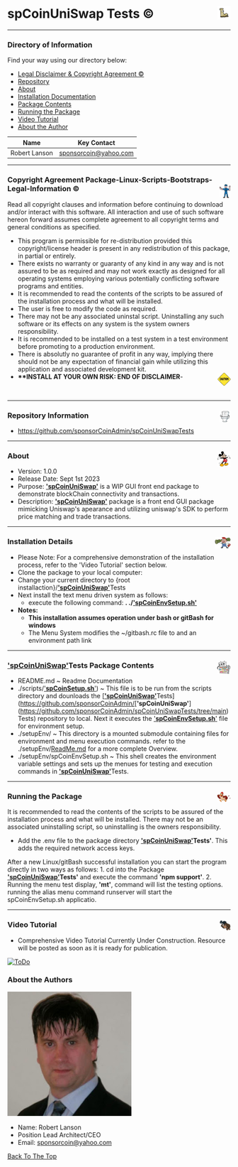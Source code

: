 # spCoinUniSwap Tests ©<img src="https://github.com/sponsorCoinAdmin/spCoinImages/blob/main/boot1.png" width="6%" align= "right">
---
### Directory of Information
Find your way using our directory below:

- [Legal Disclaimer & Copyright Agreement ©](#copyright-agreement)
- [Repository](#repository-information)
- [About](#About)
- [Installation Documentation](#installation-details)
- [Package Contents](#package-contents)
- [Running the Package](#running-the-package)
- [Video Tutorial](#video-tutorial)
- [About the Author](#about-the-authors)
 
 Name  | Key Contact
------------- | -------------
Robert Lanson  | sponsorcoin@yahoo.com

 - - - -
### Copyright Agreement <b>Package-Linux-Scripts-Bootstraps-Legal-Information ©</b> <img src="https://github.com/sponsorCoinAdmin/spCoinImages/blob/main/policeman.png" width="5%" align= "right">

Read all copyright clauses and information before continuing to download and/or interact with this software. All interaction and use of such software hereon forward assumes complete agreement to all copyright terms and general conditions as specified. 

- This program is permissible for re-distribution provided this copyright/license header is present in any redistribution of this package, in partial or entirely.  
- There exists no warranty or guaranty of any kind in any way and is not assured to be as required and may not work exactly as designed for all operating systems employing various potentially conflicting software programs and entities.  
- It is recommended to read the contents of the scripts to be assured of the installation process and what will be installed. 
- The user is free to modify the code as required. 
- There may not be any associated uninstal script. Uninstalling any such software or its effects on any system is the system owners responsibility.
- It is recommended to be installed on a test system in a test environment before promoting to a production environment.
- There is absolutly no guarantee of profit in any way, implying there should not be any expectation of financial gain while utilizing this application and associated development kit.
- <b>**INSTALL AT YOUR OWN RISK: END OF DISCLAIMER</b><img src="https://github.com/sponsorCoinAdmin/spCoinImages/blob/main//caution.png" width="6%" align= "right">-</b>
 <BR>
 
 - - - -
### Repository Information <img src="https://github.com/sponsorCoinAdmin/spCoinImages/blob/main/repository.png" width="5%" align= "right">
- https://github.com/sponsorCoinAdmin/spCoinUniSwapTests

- - - -
### About <img src="https://github.com/sponsorCoinAdmin/spCoinImages/blob/main/aboutMickey.png" width="6%" align= "right">
- Version: 1.0.0
- Release Date: Sept 1st 2023
- Purpose: [<b>'spCoinUniSwap'</b>](https://github.com/sponsorCoinAdmin/spCoinUniSwapTests/tree/main) is a WIP GUI front end package to demonstrate blockChain connectivity and transactions.
- Description: [<b>'spCoinUniSwap'</b>](https://github.com/sponsorCoinAdmin/spCoinUniSwapTests/tree/main) package is a front end GUI package mimicking Uniswap's apearance and utilizing uniswap's SDK to perform price matching and trade transactions. 
 - - - -
### Installation Details<img src="https://github.com/sponsorCoinAdmin/spCoinImages/blob/main/installation.png" width="7%" align= "right">
- Please Note: For a comprehensive demonstration of the installation process, refer to the 'Video Tutorial' section below.
- Clone the package to your local computer:
- Change your current directory to {root installaction}/[<b>'spCoinUniSwap'</b>](https://github.com/sponsorCoinAdmin/spCoinUniSwapTests/tree/main)Tests
- Next install the text menu driven system as follows:
    - execute the following command: <b>. ./['<b>spCoinEnvSetup.sh</b>'](https://github.com/sponsorCoinAdmin/spCoinSetupEnv/blob/main/spCoinEnvSetup.sh)</b>
- <b>Notes:
    - This installation assumes operation under bash or gitBash for windows</b>
    - The Menu System modifies the ~/gitbash.rc file to and an environment path link
 - - - -
### [<b>'spCoinUniSwap'</b>](https://github.com/sponsorCoinAdmin/spCoinUniSwapTests/tree/main)Tests Package Contents<img src="https://github.com/sponsorCoinAdmin/spCoinImages/blob/main/contents.png" width="6%" align= "right">

- README.md ~ Readme Documentation
- ./scripts/['<b>spCoinSetup.sh</b>'](https://github.com/sponsorCoinAdmin/[<b>'spCoinUniSwap'</b>](https://github.com/sponsorCoinAdmin/spCoinUniSwapTests/tree/main)Tests/blob/main/scripts/spCoinSetup.sh))  ~ This file is to be run from the scripts directory and dounloads the [[<b>'spCoinUniSwap'</b>](https://github.com/sponsorCoinAdmin/spCoinUniSwapTests/tree/main)Tests](https://github.com/sponsorCoinAdmin/[<b>'spCoinUniSwap'</b>](https://github.com/sponsorCoinAdmin/spCoinUniSwapTests/tree/main)Tests) repository to local. Next it executes the ['<b>spCoinEnvSetup.sh</b>'](https://github.com/sponsorCoinAdmin/spCoinSetupEnv/blob/main/spCoinEnvSetup.sh) file for environment setup.
- ./setupEnv/ ~ This directory is a mounted submodule containing files for environment and menu execution commands. refer to the ./setupEnv/[ReadMe.md](https://github.com/sponsorCoinAdmin/spCoinSetupEnv/blob/main/README.md) for a more complete Overview.
- ./setupEnv/spCoinEnvSetup.sh ~ This shell creates the environment variable settings and sets up the menues for testing and execution commands in [<b>'spCoinUniSwap'</b>](https://github.com/sponsorCoinAdmin/spCoinUniSwapTests/tree/main)Tests.
 - - - -
### Running the Package<img src="https://github.com/sponsorCoinAdmin/spCoinImages/blob/main/running2.png" width="6%" align= "right">
It is recommended to read the contents of the scripts to be assured of the installation process and what will be installed.  There may not be an associated uninstalling script, so uninstalling is the owners responsibility.
  - Add the .env file to the package directory <b>[<b>'spCoinUniSwap'</b>](https://github.com/sponsorCoinAdmin/spCoinUniSwapTests/tree/main)Tests'</b>. This adds the required network access keys.

After a new Linux/gitBash successful installation you can start the program directly in two ways as follows:
    1. cd into the Package <b>[<b>'spCoinUniSwap'</b>](https://github.com/sponsorCoinAdmin/spCoinUniSwapTests/tree/main)Tests'</b> and execute the command <b>'npm support'</b>.
    2. Running the menu test display, <b>'mt'</b>, command will list the testing options.
       running the alias menu command runserver will start the spCoinEnvSetup.sh</b> applicatio.
 - - - -
### Video Tutorial<img src="https://github.com/sponsorCoinAdmin/spCoinImages/blob/main/video.png" width="5%" align= "right">
- Comprehensive Video Tutorial Currently Under Construction. Resource will be posted as soon as it is ready for publication.

[![ToDo](https://github.com/sponsorCoinAdmin/spCoinImages/blob/main/maxresdefault.jpg)](https://youtu.be/T_d5-y8hpYI "AWS Migration")

### About the Authors
![Author Image](https://github.com/sponsorCoinAdmin/spCoinImages/blob/main/RobinPhoto.jpg)
- Name: Robert Lanson
- Position Lead Architect/CEO
- Email: sponsorcoin@yahoo.com

[Back To The Top](#directory-of-information)
